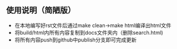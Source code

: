 ## 使用说明（简陋版）

* 在本地编写好rst文件后通过make clean->make html编译出html文件
* 将build/html内所有内容复制到docs文件夹内（删除search.html)
* 将所有内容push到github中publish分支即可完成更新
